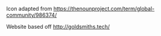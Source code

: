 
Icon adapted from https://thenounproject.com/term/global-community/986374/

Website based off http://goldsmiths.tech/
